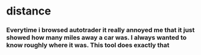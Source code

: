 # distance
### Everytime i browsed autotrader it really annoyed me that it just showed how many miles away a car was. I always wanted to know roughly where it was. This tool does exactly that

